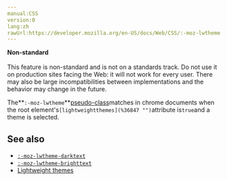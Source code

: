 ```yaml
---
manual:CSS
version:0
lang:zh
rawUrl:https://developer.mozilla.org/en-US/docs/Web/CSS/:-moz-lwtheme
---
```






**Non-standard**<br></br>This feature is non-standard and is not on a standards track. Do not use it on production sites facing the Web: it will not work for every user. There may also be large incompatibilities between implementations and the behavior may change in the future.





The**`:-moz-lwtheme`**[pseudo-class](%29702 "")matches in chrome documents when the root element&#39;s`[lightweightthemes](%36847 "")`attribute is`true`and a theme is selected.


## See also<a name="See_also"></a>

* [`:-moz-lwtheme-darktext`](%33059 "The :-moz-lwtheme-darktext pseudo-class matches in chrome documents when :-moz-lwtheme is true and a lightweight theme with a dark text color is selected.")
* [`:-moz-lwtheme-brighttext`](%33058 "The :-moz-lwtheme-brighttext pseudo-class matches in chrome documents when :-moz-lwtheme is true and a lightweight theme with a bright text color is selected.")
* [Lightweight themes](%36848 "")




